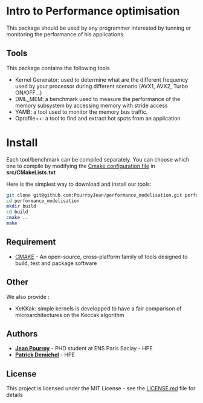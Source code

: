 # Intro to Performance optimisation
This package should be used by any programmer interested by tunning or monitoring the performance of his applications.

## Tools
This package contains the following tools
*   Kernel Generator: used to determine what are the different frequency used by your processor during different scenario (AVX1, AVX2, Turbo ON/OFF...)
*   DML_MEM: a benchmark used to measure the performance of the memory subsystem by accessing memory with stride access
*   YAMB: a tool used to monitor the memory bus traffic.
*   Oprofile++: a tool to find and extract hot spots from an application

# Install

Each tool/benchmark can be compiled separately. You can choose which one to compile by modifying the [Cmake configuration file](src/CMakeLists.txt) in **src/CMakeLists.txt**

Here is the simplest way to download and install our tools:
```bash
git clone git@github.com:PourroyJean/performance_modelisation.git performance_modelisation
cd performance_modelisation
mkdir build
cd build
cmake ..
make
```


## Requirement

* [CMAKE](https://cmake.org/) - An open-source, cross-platform family of tools designed to build, test and package software


## Other

We also provide :
* KeKKak: simple kernels is developped to have a fair comparison of microarchitectures on the Keccak algorithm 



## Authors

* **[Jean Pourroy](https://www.linkedin.com/in/pourroyjean/)** - PHD student at ENS Paris Saclay - HPE
* **[Patrick Demichel]()** - HPE

## License

This project is licensed under the MIT License - see the [LICENSE.md](LICENSE.md) file for details
